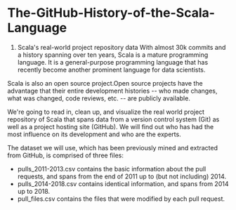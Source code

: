 # The-GitHub-History-of-the-Scala-Language
1. Scala's real-world project repository data With almost 30k commits and a history spanning over ten years, Scala is a mature programming language.
It is a general-purpose programming language that has recently become another prominent language for data scientists.  

Scala is also an open source project.Open source projects have the advantage that their entire development histories -- who made changes, 
what was changed, code reviews, etc. -- are publicly available.  

We're going to read in, clean up, and visualize the real world project repository of Scala that spans data from a version control system (Git) 
as well as a project hosting site (GitHub). We will find out who has had the most influence on its development and who are the experts.  

The dataset we will use, which has been previously mined and extracted from GitHub, is comprised of three files:  
* pulls_2011-2013.csv contains the basic information about the pull requests, and spans from the end of 2011 up to (but not including) 2014. 
* pulls_2014-2018.csv contains identical information, and spans from 2014 up to 2018. 
* pull_files.csv contains the files that were modified by each pull request.

